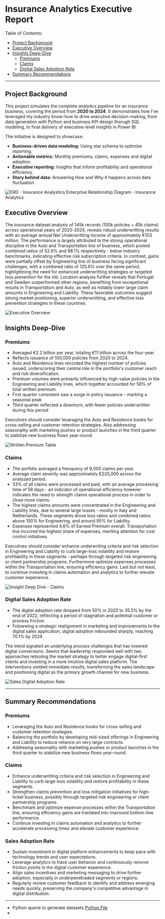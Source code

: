 # Insurance Analytics Executive Report

 Table of Contents:
 
- [Project Background](#project-background)
- [Executive Overview](#executive-overview)
- [Insights Deep-Dive](#insights-deep-dive)
  - [Premiums](#premiums)
  - [Claims](#claims)
  - [Digital Sales Adoption Rate](#digital-sales-adoption-rate)
- [Summary Recommendations](#summary-recommendations)
---
## Project Background

This project simulates the complete analytics pipeline for an insurance business, covering the period from **2020 to 2024**. It demonstrates how I've leveraged my industry know-how to drive executive decision-making, from data generation with Python and business KPI design thorugh SQL modeling, to final delivery of executive-level insights in Power BI.

The initiative is designed to showcase:
- **Business-driven data modeling:** Using star schema to optimize reporting.
- **Actionable metrics:** Monthly premiums, claims, expenses and digital adoption.
- **Executive reporting:** Insights that inform profitability and operational efficiency.
- **Story behind data:** Answering How and Why it happens across data fluctuation

![ERD - Insurance Analystics](https://github.com/user-attachments/assets/4d9eb030-1545-402d-8504-66d3c7a677fb)
Enterprise Relationship Diagram - Insurance Analytics

## Executive Overview

The insurance dataset analysis of 145k records (100k policies + 45k claims) across operational years of 2020-2024, reveals robust underwritting results with an average annual Net Underwritting Income of approximately €103 million. 
The performance is largely attributed to the strong operational discipline in the Auto and Transportation line of business, which posted combined ratios of 52.6% and 68.1% respectively - below industry benchmarks, indicating effective risk subscription criteria. In contrast, gains were partially offset by Engineering line of business facing significant challenges, with a combined ratio of 125.6% over the same period, highlightning the need for enhanced underwritting strategies or targeted loss prevention for the lob. 
Location analysis further reveals that Portugal and Sweden outperformed other regions, benefiting from excepetional results in Transportation and Auto, as well as notably lower large claim amounts in Engineering and Liability. These favorable outcomes suggest strong market positioning, superior underwriitting, and effective loss prevention strategies in these countries. 

![Executive Overview](https://github.com/user-attachments/assets/93419ea1-6cd6-4774-a1b1-bddf8cb5500a)

## Insights Deep-Dive

### Premiums

- Averaged €2.2 billion per year, totaling €11 billion across the four-year.
- Reflects issuance of 100,000 policies from 2020 to 2024.
- Auto and Residence lines recorded the highest number of policies issued, underscoring their central role in the portfolio's customer reach and risk diversification. 
- Premium volumes were primarily influenced by high-value policies in the Engineering and Liability lines, which together accounted for 58% of total written premium.
- First quarter consistent saw a surge in policy issuance - marking a seasonal peak
- Third quarter reflected a downturn, with fewer policies underwritten during this period

Executives should consider levaraging the Auto and Residence books for cross-selling and customer retention strategies. Also addressing seasonality with marketing pushes or product launches in the third quarter to stabilize new business flows year-round.
  
![Written Premium Table](https://github.com/user-attachments/assets/5f02204b-f996-4559-8871-b9ecf970b842)

### Claims

- The porfolio averaged a frenquecy of 9,000 claims per year.
- Average claim severity was approximately €220,000 across the analyzed period.
- 33% of all claims were processed and paid, with an average processing time of 56 days - an indicator of operational efficiency however indicates the need to strength claims operational process in order to close more claims.
- The highest claims amounts were concentrated in the Engineering and Liability lines, due to several large losses - mostly in Italy and Netherlands. These segments drove loss ratios and combined ratios above 100% for Engineering, and around 95% for Liability.
- Expenses represented 4.6% of Earned Premium overall. Transportation line incurred the highest share of expenses, meriting attention for cost control initiatives.

Executives should consider enhance underwriting criteria and risk selection in Engineering and Liability to curb large-loss volatility and restore profitability in these segments - perhaps through targeted risk engineering or client partnership programs. Furthermore optimize expenses processes within the Transportation line, ensuring efficiency gains. Last but not least, to continue investing in claims automation and analytics to further elevate customer experience. 

![Insight Deep Dive - Claims](https://github.com/user-attachments/assets/085bce0e-efd4-4301-91fa-f573eeb7b3f6)

### Digital Sales Adoption Rate

- The digital adoption rate dropped from 50% in 2020 to 35.5% by the end of 2022, reflecting a period of stagnation and potential customer or process friction
- Folowwing a strategic realignment in marketing and improvements to the digital sales application, digital adoption rebounded sharply, reaching 70.1% by 2024

The trend signaled an underlying process challenges that has lowered digital conversions. Seems that leadership responded well with two approaches retooling the market strategy to better engage digital-first clients and investing in a more intuitive digital sales platform. The interventions yielded immediate results, transforming the sales landscape and positioning digital as the primary growth channel for new business. 

![Sales Digital Adoption Rate](https://github.com/user-attachments/assets/ff91df50-38bf-4a7a-95a0-7899bf06723c)

---
## Summary Recommendations

### Premiums
- Levaraging the Auto and Residence books for cross-selling and customer retention strategies.
- Balancing the portfolio by developing mid-sized offerings in Engineering and Liability to reduce reliance on very large contracts.
- Addresing seasonality with marketing pushes or product launches in the third quarter to stabilize new business flows year-round.

### Claims
- Enhance underwritting criteria and risk selection in Engineering and Liability to curb large-loss volatility and restore profitability in these segments.
- Strengthen claims prevention and loss mitigation initiatives for high-ticket business, possibly through targeted risk engineering or client partnership programs.
- Benchmark and optimize expense processes within the Transportation line, ensuring efficiency gains are tranlated into improved bottom-line performance.
- Continue investing in claims automation and analytics to further accelerate processing times and elevate customer experience.

### Sales Adoption Rate 
- Sustain investment in digital platform enhancements to keep pace with technology trends and user expectations.
- Leverage analytics to track user behavior and continuously remove friction points in the digital customer experience.
- Align sales incentives and marketing messaging to drive further adoption, especially in underpenetraded segments or regions.
- Regularly review customer feedback to identify and address emerging needs quickly, preserving the company's competitive advantage in digital distribution.

---

- Python querie to generate datasets [Python File](Data/Gen_Insurance_Dataset.ipynb)
- 







